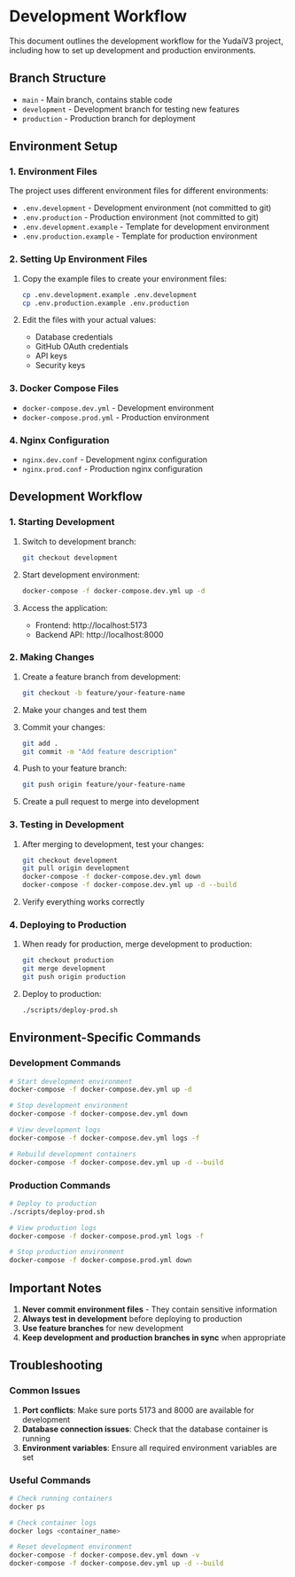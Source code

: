 # Development Workflow

This document outlines the development workflow for the YudaiV3 project, including how to set up development and production environments.

## Branch Structure

- `main` - Main branch, contains stable code
- `development` - Development branch for testing new features
- `production` - Production branch for deployment

## Environment Setup

### 1. Environment Files

The project uses different environment files for different environments:

- `.env.development` - Development environment (not committed to git)
- `.env.production` - Production environment (not committed to git)
- `.env.development.example` - Template for development environment
- `.env.production.example` - Template for production environment

### 2. Setting Up Environment Files

1. Copy the example files to create your environment files:
   ```bash
   cp .env.development.example .env.development
   cp .env.production.example .env.production
   ```

2. Edit the files with your actual values:
   - Database credentials
   - GitHub OAuth credentials
   - API keys
   - Security keys

### 3. Docker Compose Files

- `docker-compose.dev.yml` - Development environment
- `docker-compose.prod.yml` - Production environment

### 4. Nginx Configuration

- `nginx.dev.conf` - Development nginx configuration
- `nginx.prod.conf` - Production nginx configuration

## Development Workflow

### 1. Starting Development

1. Switch to development branch:
   ```bash
   git checkout development
   ```

2. Start development environment:
   ```bash
   docker-compose -f docker-compose.dev.yml up -d
   ```

3. Access the application:
   - Frontend: http://localhost:5173
   - Backend API: http://localhost:8000

### 2. Making Changes

1. Create a feature branch from development:
   ```bash
   git checkout -b feature/your-feature-name
   ```

2. Make your changes and test them

3. Commit your changes:
   ```bash
   git add .
   git commit -m "Add feature description"
   ```

4. Push to your feature branch:
   ```bash
   git push origin feature/your-feature-name
   ```

5. Create a pull request to merge into development

### 3. Testing in Development

1. After merging to development, test your changes:
   ```bash
   git checkout development
   git pull origin development
   docker-compose -f docker-compose.dev.yml down
   docker-compose -f docker-compose.dev.yml up -d --build
   ```

2. Verify everything works correctly

### 4. Deploying to Production

1. When ready for production, merge development to production:
   ```bash
   git checkout production
   git merge development
   git push origin production
   ```

2. Deploy to production:
   ```bash
   ./scripts/deploy-prod.sh
   ```

## Environment-Specific Commands

### Development Commands

```bash
# Start development environment
docker-compose -f docker-compose.dev.yml up -d

# Stop development environment
docker-compose -f docker-compose.dev.yml down

# View development logs
docker-compose -f docker-compose.dev.yml logs -f

# Rebuild development containers
docker-compose -f docker-compose.dev.yml up -d --build
```

### Production Commands

```bash
# Deploy to production
./scripts/deploy-prod.sh

# View production logs
docker-compose -f docker-compose.prod.yml logs -f

# Stop production environment
docker-compose -f docker-compose.prod.yml down
```

## Important Notes

1. **Never commit environment files** - They contain sensitive information
2. **Always test in development** before deploying to production
3. **Use feature branches** for new development
4. **Keep development and production branches in sync** when appropriate

## Troubleshooting

### Common Issues

1. **Port conflicts**: Make sure ports 5173 and 8000 are available for development
2. **Database connection issues**: Check that the database container is running
3. **Environment variables**: Ensure all required environment variables are set

### Useful Commands

```bash
# Check running containers
docker ps

# Check container logs
docker logs <container_name>

# Reset development environment
docker-compose -f docker-compose.dev.yml down -v
docker-compose -f docker-compose.dev.yml up -d --build
``` 